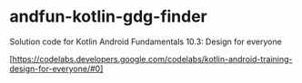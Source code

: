 # andfun-kotlin-gdg-finder

Solution code for Kotlin Android Fundamentals 10.3: Design for everyone

[https://codelabs.developers.google.com/codelabs/kotlin-android-training-design-for-everyone/#0]


